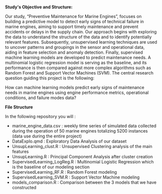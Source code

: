 **Study's Objective and Structure:**

Our study, “Preventive Maintenance for Marine Engines”, focuses on building a predictive model to detect early signs of technical failure in marine engines, 
aiming to support timely maintenance and prevent accidents or delays in the supply chain. Our approach begins with exploring the data to understand the structure 
of the data and to identify potentially relevant features. Subsequently, unsupervised learning techniques are used to uncover patterns and groupings in the sensor and 
operational data, aiding in feature selection and anomaly detection. Finally, supervised machine learning models are developed to predict maintenance needs. 
A multinomial logistic regression model is serving as the baseline, and its performance is then compared against more complex algorithms such as Random Forest 
and Support Vector Machines (SVM). The central research question guiding this project is the following: 

How can machine learning models predict early signs of maintenance needs in marine engines using engine performance metrics, operational conditions, and failure modes data?

**File Structure**

In the following repository you will :

  - marine_engine_data.csv : weekly time series of simulated data collected during the operation of 50 marine engines totalizing 5200 instances (data use during the entire project)
  - DataExplo.qmd : Exploratory Data Analysis of our dataset
  - UnsupLearning_clust.R : Unsupervised Clustering analysis of the main features
  - UnsupLearning.R : Principal Component Analysis after cluster creation
  - SupervisedLearning_LogReg.R : Multinomial Logistic Regression which is the baseline of our modeling section
  - SupervisedLearning_RF.R : Random Forest modeling
  - SupervisedLearning_SVM.R : Support Vector Machine modeling
  - models_comparison.R : Comparison between the 3 models that we have constructed
